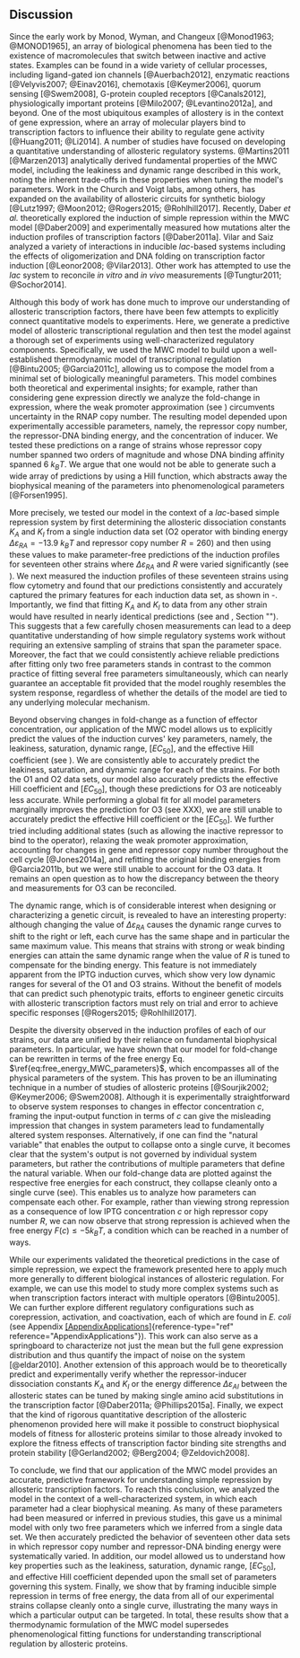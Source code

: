 ## Discussion

Since the early work by Monod, Wyman, and Changeux [@Monod1963; @MONOD1965], an
array of biological phenomena has been tied to the existence of macromolecules
that switch between inactive and active states. Examples can be found in a wide
variety of cellular processes, including ligand-gated ion channels
[@Auerbach2012], enzymatic reactions [@Velyvis2007; @Einav2016], chemotaxis
[@Keymer2006], quorum sensing [@Swem2008], G-protein coupled receptors
[@Canals2012], physiologically important proteins [@Milo2007; @Levantino2012a],
and beyond. One of the most ubiquitous examples of allostery is in the context
of gene expression, where an array of molecular players bind to transcription
factors to influence their ability to regulate gene activity [@Huang2011;
@Li2014]. A number of studies have focused on developing a quantitative
understanding of allosteric regulatory systems. @Martins2011 [@Marzen2013]
analytically derived fundamental properties of the MWC model, including the
leakiness and dynamic range described in this work, noting the inherent
trade-offs in these properties when tuning the model's parameters. Work in the
Church and Voigt labs, among others, has expanded on the availability of
allosteric circuits for synthetic biology [@Lutz1997; @Moon2012; @Rogers2015;
@Rohlhill2017]. Recently, Daber *et al.* theoretically explored the induction of
simple repression within the MWC model [@Daber2009] and experimentally measured
how mutations alter the induction profiles of transcription factors
[@Daber2011a]. Vilar and Saiz analyzed a variety of interactions in inducible
*lac*-based systems including the effects of oligomerization and DNA folding on
transcription factor induction [@Leonor2008; @Vilar2013]. Other work has
attempted to use the *lac* system to reconcile *in vitro* and *in vivo*
measurements [@Tungtur2011; @Sochor2014].

Although this body of work has done much to improve our understanding of
allosteric transcription factors, there have been few attempts to explicitly
connect quantitative models to experiments. Here, we generate a predictive model
of allosteric transcriptional regulation and then test the model against a
thorough set of experiments using well-characterized regulatory components.
Specifically, we used the MWC model to build upon a well-established
thermodynamic model of transcriptional regulation [@Bintu2005; @Garcia2011c],
allowing us to compose the model from a minimal set of biologically meaningful
parameters. This model combines both theoretical and experimental insights; for
example, rather than considering gene expression directly we analyze the
fold-change in expression, where the weak promoter approximation (see )
circumvents uncertainty in the RNAP copy number. The resulting model depended
upon experimentally accessible parameters, namely, the repressor copy number,
the repressor-DNA binding energy, and the concentration of inducer. We tested
these predictions on a range of strains whose repressor copy number spanned two
orders of magnitude and whose DNA binding affinity spanned 6 $k_BT$. We argue
that one would not be able to generate such a wide array of predictions by using
a Hill function, which abstracts away the biophysical meaning of the parameters
into phenomenological parameters [@Forsen1995].

More precisely, we tested our model in the context of a *lac*-based simple
repression system by first determining the allosteric dissociation constants
$K_A$ and $K_I$ from a single induction data set (O2 operator with binding
energy $\Delta \varepsilon_{RA} = -13.9~k_BT$ and repressor copy number $R =
260$) and then using these values to make parameter-free predictions of the
induction profiles for seventeen other strains where $\Delta \varepsilon_{RA}$
and $R$ were varied significantly (see ). We next measured the induction
profiles of these seventeen strains using flow cytometry and found that our
predictions consistently and accurately captured the primary features for each
induction data set, as shown in -. Importantly, we find that fitting $K_A$ and
$K_I$ to data from any other strain would have resulted in nearly identical
predictions (see and , Section ""). This suggests that a few carefully chosen
measurements can lead to a deep quantitative understanding of how simple
regulatory systems work without requiring an extensive sampling of strains that
span the parameter space. Moreover, the fact that we could consistently achieve
reliable predictions after fitting only two free parameters stands in contrast
to the common practice of fitting several free parameters simultaneously, which
can nearly guarantee an acceptable fit provided that the model roughly resembles
the system response, regardless of whether the details of the model are tied to
any underlying molecular mechanism.

Beyond observing changes in fold-change as a function of effector concentration,
our application of the MWC model allows us to explicitly predict the values of
the induction curves' key parameters, namely, the leakiness, saturation, dynamic
range, $[EC_{50}]$, and the effective Hill coefficient (see ). We are
consistently able to accurately predict the leakiness, saturation, and dynamic
range for each of the strains. For both the O1 and O2 data sets, our model also
accurately predicts the effective Hill coefficient and $[EC_{50}]$, though these
predictions for O3 are noticeably less accurate. While performing a global fit
for all model parameters marginally improves the prediction for O3 (see XXX), we
are still unable to accurately predict the effective Hill coefficient or the
$[EC_{50}]$. We further tried including additional states (such as allowing the
inactive repressor to bind to the operator), relaxing the weak promoter
approximation, accounting for changes in gene and repressor copy number
throughout the cell cycle [@Jones2014a], and refitting the original binding
energies from @Garcia2011b, but we were still unable to account for the O3 data.
It remains an open question as to how the discrepancy between the theory and
measurements for O3 can be reconciled.

The dynamic range, which is of considerable interest when designing or
characterizing a genetic circuit, is revealed to have an interesting property:
although changing the value of $\Delta \varepsilon_{RA}$ causes the dynamic
range curves to shift to the right or left, each curve has the same shape and in
particular the same maximum value. This means that strains with strong or weak
binding energies can attain the same dynamic range when the value of $R$ is
tuned to compensate for the binding energy. This feature is not immediately
apparent from the IPTG induction curves, which show very low dynamic ranges for
several of the O1 and O3 strains. Without the benefit of models that can predict
such phenotypic traits, efforts to engineer genetic circuits with allosteric
transcription factors must rely on trial and error to achieve specific responses
[@Rogers2015; @Rohlhill2017].

Despite the diversity observed in the induction profiles of each of our strains,
our data are unified by their reliance on fundamental biophysical parameters. In
particular, we have shown that our model for fold-change can be rewritten in
terms of the free energy Eq. $\ref{eq:free_energy_MWC_parameters}$, which encompasses all
of the physical parameters of the system. This has proven to be an illuminating
technique in a number of studies of allosteric proteins [@Sourjik2002;
@Keymer2006; @Swem2008]. Although it is experimentally straightforward to
observe system responses to changes in effector concentration $c$, framing the
input-output function in terms of $c$ can give the misleading impression that
changes in system parameters lead to fundamentally altered system responses.
Alternatively, if one can find the "natural variable" that enables the output to
collapse onto a single curve, it becomes clear that the system's output is not
governed by individual system parameters, but rather the contributions of
multiple parameters that define the natural variable. When our fold-change data
are plotted against the respective free energies for each construct, they
collapse cleanly onto a single curve (see). This enables us to analyze how
parameters can compensate each other. For example, rather than viewing strong
repression as a consequence of low IPTG concentration $c$ or high repressor copy
number $R$, we can now observe that strong repression is achieved when the free
energy $F(c) \leq -5 k_BT$, a condition which can be reached in a number of
ways.

While our experiments validated the theoretical predictions in the case of
simple repression, we expect the framework presented here to apply much more
generally to different biological instances of allosteric regulation. For
example, we can use this model to study more complex systems such as when
transcription factors interact with multiple operators [@Bintu2005]. We can
further explore different regulatory configurations such as corepression,
activation, and coactivation, each of which are found in *E. coli* (see Appendix
[\[AppendixApplications\]](#AppendixApplications){reference-type="ref"
reference="AppendixApplications"}). This work can also serve as a springboard to
characterize not just the mean but the full gene expression distribution and
thus quantify the impact of noise on the system [@eldar2010]. Another extension
of this approach would be to theoretically predict and experimentally verify
whether the repressor-inducer dissociation constants $K_A$ and $K_I$ or the
energy difference $\Delta \varepsilon_{AI}$ between the allosteric states can be
tuned by making single amino acid substitutions in the transcription factor
[@Daber2011a; @Phillips2015a]. Finally, we expect that the kind of rigorous
quantitative description of the allosteric phenomenon provided here will make it
possible to construct biophysical models of fitness for allosteric proteins
similar to those already invoked to explore the fitness effects of transcription
factor binding site strengths and protein stability [@Gerland2002; @Berg2004;
@Zeldovich2008].

To conclude, we find that our application of the MWC model provides an accurate,
predictive framework for understanding simple repression by allosteric
transcription factors. To reach this conclusion, we analyzed the model in the
context of a well-characterized system, in which each parameter had a clear
biophysical meaning. As many of these parameters had been measured or inferred
in previous studies, this gave us a minimal model with only two free parameters
which we inferred from a single data set. We then accurately predicted the
behavior of seventeen other data sets in which repressor copy number and
repressor-DNA binding energy were systematically varied. In addition, our model
allowed us to understand how key properties such as the leakiness, saturation,
dynamic range, $[EC_{50}]$, and effective Hill coefficient depended upon the
small set of parameters governing this system. Finally, we show that by framing
inducible simple repression in terms of free energy, the data from all of our
experimental strains collapse cleanly onto a single curve, illustrating the many
ways in which a particular output can be targeted. In total, these results show
that a thermodynamic formulation of the MWC model supersedes phenomenological
fitting functions for understanding transcriptional regulation by allosteric
proteins.
